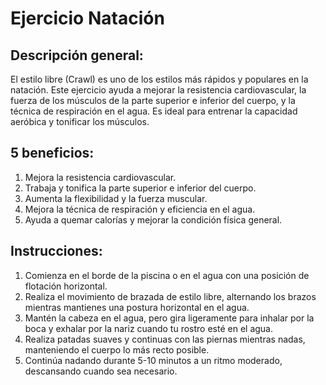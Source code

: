 # Ejercicio Natación

## Descripción general:
El estilo libre (Crawl) es uno de los estilos más rápidos y populares en la natación. Este ejercicio ayuda a mejorar la resistencia cardiovascular, la fuerza de los músculos de la parte superior e inferior del cuerpo, y la técnica de respiración en el agua. Es ideal para entrenar la capacidad aeróbica y tonificar los músculos.

## 5 beneficios:
1. Mejora la resistencia cardiovascular.
2. Trabaja y tonifica la parte superior e inferior del cuerpo.
3. Aumenta la flexibilidad y la fuerza muscular.
4. Mejora la técnica de respiración y eficiencia en el agua.
5. Ayuda a quemar calorías y mejorar la condición física general.

## Instrucciones:
1. Comienza en el borde de la piscina o en el agua con una posición de flotación horizontal.
2. Realiza el movimiento de brazada de estilo libre, alternando los brazos mientras mantienes una postura horizontal en el agua.
3. Mantén la cabeza en el agua, pero gira ligeramente para inhalar por la boca y exhalar por la nariz cuando tu rostro esté en el agua.
4. Realiza patadas suaves y continuas con las piernas mientras nadas, manteniendo el cuerpo lo más recto posible.
5. Continúa nadando durante 5-10 minutos a un ritmo moderado, descansando cuando sea necesario.

